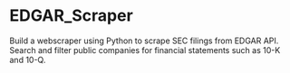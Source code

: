 # EDGAR_Scraper
Build a webscraper using Python to scrape SEC filings from EDGAR API. Search and filter public companies for financial statements such as 10-K and 10-Q. 

